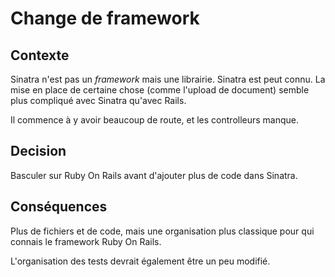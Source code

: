 # Change de framework

## Contexte

Sinatra n'est pas un _framework_ mais une librairie. Sinatra est peut connu. La
mise en place de certaine chose (comme l'upload de document) semble plus
compliqué avec Sinatra qu'avec Rails.

Il commence à y avoir beaucoup de route, et les controlleurs manque.

## Decision

Basculer sur Ruby On Rails avant d'ajouter plus de code dans Sinatra.

## Conséquences

Plus de fichiers et de code, mais une organisation plus classique pour qui
connais le framework Ruby On Rails.

L'organisation des tests devrait également être un peu modifié.
